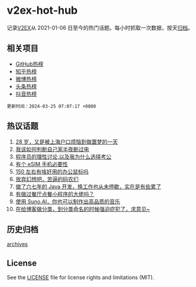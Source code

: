 # v2ex-hot-hub

 记录[V2EX](https://www.v2ex.com/)从 2021-01-06 日至今的热门话题。每小时抓取一次数据，按天[归档](archives)。
 
 ## 相关项目

- [GitHub热榜](https://github.com/lonnyzhang423/github-hot-hub)
- [知乎热榜](https://github.com/lonnyzhang423/zhihu-hot-hub)
- [微博热榜](https://github.com/lonnyzhang423/weibo-hot-hub)
- [头条热榜](https://github.com/lonnyzhang423/toutiao-hot-hub)
- [抖音热榜](https://github.com/lonnyzhang423/douyin-hot-hub)


 `更新时间：2024-03-25 07:07:17 +0800`

## 热议话题

1. [28 岁，又是被上海户口烦恼到做噩梦的一天](https://www.v2ex.com/t/1026490)
1. [我该如何判断自己家半夜断过电](https://www.v2ex.com/t/1026489)
1. [程序员的理性讨论,以及我为什么选择考公](https://www.v2ex.com/t/1026475)
1. [有个 eSIM 手机必要性](https://www.v2ex.com/t/1026440)
1. [150 左右有啥好用的办公鼠标吗](https://www.v2ex.com/t/1026441)
1. [放弃幻想吧，苦逼的码农们](https://www.v2ex.com/t/1026580)
1. [做了六七年的 Java 开发，换工作也从未停歇，实在是有些累了](https://www.v2ex.com/t/1026492)
1. [有做过餐厅点餐小程序的大佬吗？](https://www.v2ex.com/t/1026469)
1. [使用 Suno.AI，你也可以制作出高品质的音乐](https://www.v2ex.com/t/1026471)
1. [在给博客做分类，到分类命名的时候强迫症犯了，求意见~](https://www.v2ex.com/t/1026477)

## 历史归档

[archives](archives)

## License

See the [LICENSE](LICENSE) file for license rights and limitations (MIT).
